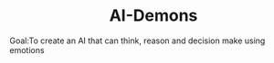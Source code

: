 <h1 align = center><b> AI-Demons </b> </h1>
Goal:To create an AI that can think, reason and decision make using emotions